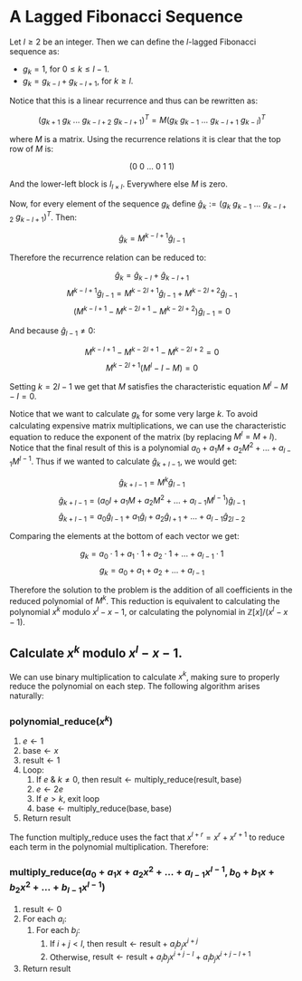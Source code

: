 # A Lagged Fibonacci Sequence

Let $l \geq 2$ be an integer. Then we can define the $l$-lagged Fibonacci sequence as:

- $g_k = 1$, for $0 \leq k \leq l - 1$.
- $g_k = g_{k - l} + g_{k - l + 1}$, for $k \geq l$.

Notice that this is a linear recurrence and thus can be rewritten as:

$$(g_{k + 1} \: g_k \: ... \: g_{k - l + 2} \: g_{k - l + 1})^T = M (g_k \: g_{k - 1} \: ... \: g_{k - l + 1} \: g_{k - l})^T$$

where $M$ is a matrix. Using the recurrence relations it is clear that the top row of $M$ is:

$$(0 \: 0 \: ... \: 0 \: 1 \: 1)$$

And the lower-left block is $I_{l \times l}$. Everywhere else $M$ is zero.

Now, for every element of the sequence $g_k$ define $\hat{g}_k := (g_k \: g_{k - 1} \: ... \: g_{k - l + 2} \: g_{k - l + 1})^T$. Then:

$$\hat{g}_k = M^{k - l + 1} \hat{g}_{l - 1}$$

Therefore the recurrence relation can be reduced to:

$$\hat{g}_k = \hat{g}_{k - l} + \hat{g}_{k - l + 1}$$
$$M^{k - l + 1} \hat{g}_{l - 1} = M^{k - 2l + 1} \hat{g}_{l - 1} + M^{k - 2l + 2} \hat{g}_{l - 1}$$
$$(M^{k - l + 1} - M^{k - 2l + 1} - M^{k - 2l + 2}) \hat{g}_{l - 1} = 0$$

And because $\hat{g}_{l - 1} \not= 0$:

$$M^{k - l + 1} - M^{k - 2l + 1} - M^{k - 2l + 2} = 0$$
$$M^{k - 2l + 1}(M^l - I - M) = 0$$

Setting $k = 2l - 1$ we get that $M$ satisfies the characteristic equation $M^l - M - I = 0$.

Notice that we want to calculate $g_k$ for some very large $k$. To avoid calculating expensive matrix multiplications, we can use the characteristic equation to reduce the exponent of the matrix (by replacing $M^l = M + I$). Notice that the final result of this is a polynomial $a_0 + a_1 M + a_2 M^2 + ... + a_{l - 1} M^{l - 1}$. Thus if we wanted to calculate $\hat{g}_{k + l - 1}$, we would get:

$$\hat{g}_{k + l - 1} = M^k \hat{g}_{l - 1}$$
$$\hat{g}_{k + l - 1} = (a_0 I + a_1 M + a_2 M^2 + ... + a_{l - 1} M^{l - 1}) \hat{g}_{l - 1}$$
$$\hat{g}_{k + l - 1} = a_0 \hat{g}_{l - 1} + a_1 \hat{g}_l + a_2 \hat{g}_{l + 1} + ... + a_{l - 1} \hat{g}_{2l - 2}$$

Comparing the elements at the bottom of each vector we get:

$$g_k = a_0 \cdot 1 + a_1 \cdot 1 + a_2 \cdot 1 + ... + a_{l - 1} \cdot 1$$
$$g_k = a_0 + a_1 + a_2 + ... + a_{l - 1}$$

Therefore the solution to the problem is the addition of all coefficients in the reduced polynomial of $M^k$. This reduction is equivalent to calculating the polynomial $x^k$ modulo $x^l - x - 1$, or calculating the polynomial in $\mathbb{Z}[x] / (x^l - x - 1)$.

## Calculate $x^k$ modulo $x^l - x - 1$.

We can use binary multiplication to calculate $x^k$, making sure to properly reduce the polynomial on each step. The following algorithm arises naturally:

### $\text{polynomial\_reduce}(x^k)$
1. $e \leftarrow 1$
2. $\text{base} \leftarrow x$
3. $\text{result} \leftarrow 1$
4. Loop:
    1. If $e \: \& \: k \not= 0$, then $\text{result} \leftarrow \text{multiply\_reduce}(\text{result}, \text{base})$
    2. $e \leftarrow 2e$
    3. If $e > k$, exit loop
    4. $\text{base} \leftarrow \text{multiply\_reduce}(\text{base}, \text{base})$
5. Return $\text{result}$

The function $\text{multiply\_reduce}$ uses the fact that $x^{l + r} = x^r + x^{r + 1}$  to reduce each term in the polynomial multiplication. Therefore:

### $\text{multiply\_reduce}(a_0 + a_1 x + a_2 x^2 + ... + a_{l - 1} x^{l - 1}, b_0 + b_1 x + b_2 x^2 + ... + b_{l - 1} x^{l - 1})$
1. $\text{result} \leftarrow 0$
2. For each $a_i$:
    1. For each $b_j$:
        1. If $i + j < l$, then $\text{result} \leftarrow \text{result} + a_i b_j x^{i + j}$
        2. Otherwise, $\text{result} \leftarrow \text{result} + a_i b_j x^{i + j - l} + a_i b_j x^{i + j - l + 1}$
3. Return $\text{result}$
